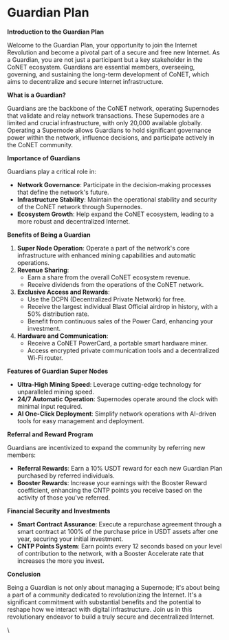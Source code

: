 # Guardian Plan



**Introduction to the Guardian Plan**

Welcome to the Guardian Plan, your opportunity to join the Internet Revolution and become a pivotal part of a secure and free new Internet. As a Guardian, you are not just a participant but a key stakeholder in the CoNET ecosystem. Guardians are essential members, overseeing, governing, and sustaining the long-term development of CoNET, which aims to decentralize and secure Internet infrastructure.

**What is a Guardian?**

Guardians are the backbone of the CoNET network, operating Supernodes that validate and relay network transactions. These Supernodes are a limited and crucial infrastructure, with only 20,000 available globally. Operating a Supernode allows Guardians to hold significant governance power within the network, influence decisions, and participate actively in the CoNET community.

**Importance of Guardians**

Guardians play a critical role in:

* **Network Governance**: Participate in the decision-making processes that define the network's future.
* **Infrastructure Stability**: Maintain the operational stability and security of the CoNET network through Supernodes.
* **Ecosystem Growth**: Help expand the CoNET ecosystem, leading to a more robust and decentralized Internet.

**Benefits of Being a Guardian**

1. **Super Node Operation**: Operate a part of the network's core infrastructure with enhanced mining capabilities and automatic operations.
2. **Revenue Sharing**:
   * Earn a share from the overall CoNET ecosystem revenue.
   * Receive dividends from the operations of the CoNET network.
3. **Exclusive Access and Rewards**:
   * Use the DCPN (Decentralized Private Network) for free.
   * Receive the largest individual Blast Official airdrop in history, with a 50% distribution rate.
   * Benefit from continuous sales of the Power Card, enhancing your investment.
4. **Hardware and Communication**:
   * Receive a CoNET PowerCard, a portable smart hardware miner.
   * Access encrypted private communication tools and a decentralized Wi-Fi router.

**Features of Guardian Super Nodes**

* **Ultra-High Mining Speed**: Leverage cutting-edge technology for unparalleled mining speed.
* **24/7 Automatic Operation**: Supernodes operate around the clock with minimal input required.
* **AI One-Click Deployment**: Simplify network operations with AI-driven tools for easy management and deployment.

**Referral and Reward Program**

Guardians are incentivized to expand the community by referring new members:

* **Referral Rewards**: Earn a 10% USDT reward for each new Guardian Plan purchased by referred individuals.
* **Booster Rewards**: Increase your earnings with the Booster Reward coefficient, enhancing the CNTP points you receive based on the activity of those you've referred.

**Financial Security and Investments**

* **Smart Contract Assurance**: Execute a repurchase agreement through a smart contract at 100% of the purchase price in USDT assets after one year, securing your initial investment.
* **CNTP Points System**: Earn points every 12 seconds based on your level of contribution to the network, with a Booster Accelerate rate that increases the more you invest.

**Conclusion**

Being a Guardian is not only about managing a Supernode; it's about being a part of a community dedicated to revolutionizing the Internet. It's a significant commitment with substantial benefits and the potential to reshape how we interact with digital infrastructure. Join us in this revolutionary endeavor to build a truly secure and decentralized Internet.

\
